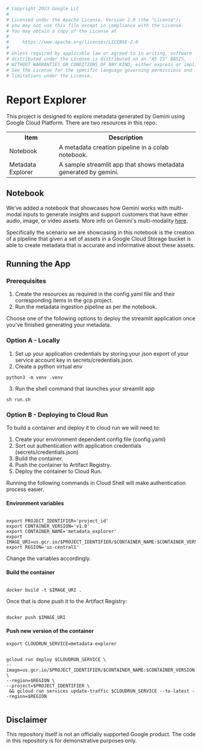 ```python
# Copyright 2023 Google LLC
#
# Licensed under the Apache License, Version 2.0 (the "License");
# you may not use this file except in compliance with the License.
# You may obtain a copy of the License at
#
#     https://www.apache.org/licenses/LICENSE-2.0
#
# Unless required by applicable law or agreed to in writing, software
# distributed under the License is distributed on an "AS IS" BASIS,
# WITHOUT WARRANTIES OR CONDITIONS OF ANY KIND, either express or implied.
# See the License for the specific language governing permissions and
# limitations under the License.
```
# Report Explorer

This project is designed to explore metadata generated by Gemini using Google Cloud Platform. There are two resources in this repo: 

<table>
<tr>
    <th style="text-align: center;">Item</th>
    <th style="text-align: center;">Description</th>
</tr>
<tr> 
    <td> Notebook</td>
    <td> A metadata creation pipeline in a colab notebook.</td>
</tr>
<tr> 
    <td> Metadata Explorer</td>
    <td> A sample streamlit app that shows metadata generated by gemini.</td>
</tr>

<tr></tr>
</table>

## Notebook

We've added a notebook that showcases how Gemini works with multi-modal inputs to generate insights and support customers that have either audio, image, or video assets. More info on Gemini's multi-modality [here](https://cloud.google.com/use-cases/multimodal-ai?hl=en).

Specifically the scenario we are showcasing in this notebook is the creation of a pipeline that given a set of assets in a Google Cloud Storage bucket is able to create metadata that is accurate and informative about these assets.

## Running the App

### Prerequisites

1. Create the resources as required in the config.yaml file and their corresponding items in the gcp project.
2. Run the metadata ingestion pipeline as per the notebook.

Choose one of the following options to deploy the streamlit application once you've finished generating your metadata.

### Option A - Locally

1. Set up your application credentials by storing your json export of your service account key in secrets/credentials.json.
2. Create a python virtual env
```shell
python3 -m venv .venv
```
3. Run the shell command that launches your streamlit app
```shell
sh run.sh
```

### Option B - Deploying to Cloud Run

To build a container and deploy it to cloud run we will need to: 

1. Create your environment dependent config file (config.yaml)
2. Sort out authentication with application credentials (secrets/credentials.json)
3. Build the container.
4. Push the container to Artifact Registry.
5. Deploy the container to Cloud Run.

Running the following commands in Cloud Shell will make authentication process easier.

#### Environment variables

```shell

export PROJECT_IDENTIFIER='project_id'
export CONTAINER_VERSION='v1.0'
export CONTAINER_NAME='metadata_explorer'
export IMAGE_URI=us.gcr.io/$PROJECT_IDENTIFIER/$CONTAINER_NAME:$CONTAINER_VERSION
export REGION='us-central1'

```

Change the variables accordingly.

#### Build the container
```shell

docker build -t $IMAGE_URI .

```
Once that is done push it to the Artifact Registry: 

```shell

docker push $IMAGE_URI

```

#### Push new version of the container

```shell
export CLOUDRUN_SERVICE=metadata-explorer
```

```shell

gcloud run deploy $CLOUDRUN_SERVICE \
--image=us.gcr.io/$PROJECT_IDENTIFIER/$CONTAINER_NAME:$CONTAINER_VERSION \
--region=$REGION \
--project=$PROJECT_IDENTIFIER \
 && gcloud run services update-traffic $CLOUDRUN_SERVICE --to-latest --region=$REGION
 
```

## Disclaimer

This repository itself is not an officially supported Google product. The code in this repository is for demonstrative purposes only.